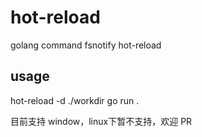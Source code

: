 # hot-reload
golang command fsnotify hot-reload  

## usage  
hot-reload -d ./workdir go run .  

目前支持 window，linux下暂不支持，欢迎 PR
